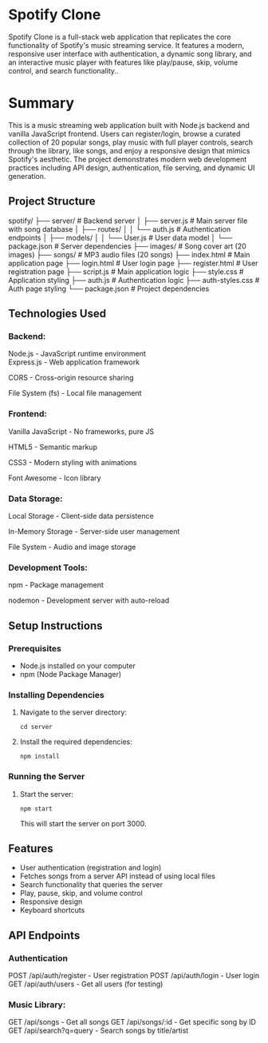 # Spotify Clone

Spotify Clone is a full-stack web application that replicates the core functionality of Spotify's music streaming service. It features a modern, responsive user interface with authentication, a dynamic song library, and an interactive music player with features like play/pause, skip, volume control, and search functionality..

# Summary

This is a music streaming web application built with Node.js backend and vanilla JavaScript frontend. Users can register/login, browse a curated collection of 20 popular songs, play music with full player controls, search through the library, like songs, and enjoy a responsive design that mimics Spotify's aesthetic. The project demonstrates modern web development practices including API design, authentication, file serving, and dynamic UI generation.


## Project Structure

spotify/
├── server/                 # Backend server
│   ├── server.js          # Main server file with song database
│   ├── routes/
│   │   └── auth.js        # Authentication endpoints
│   ├── models/
│   │   └── User.js        # User data model
│   └── package.json       # Server dependencies
├── images/                 # Song cover art (20 images)
├── songs/                  # MP3 audio files (20 songs)
├── index.html             # Main application page
├── login.html             # User login page
├── register.html          # User registration page
├── script.js              # Main application logic
├── style.css              # Application styling
├── auth.js                # Authentication logic
├── auth-styles.css        # Auth page styling
└── package.json           # Project dependencies


## Technologies Used

### Backend:

Node.js - JavaScript runtime environment<br>
Express.js - Web application framework

CORS - Cross-origin resource sharing

File System (fs) - Local file management

### Frontend:

Vanilla JavaScript - No frameworks, pure JS

HTML5 - Semantic markup

CSS3 - Modern styling with animations

Font Awesome - Icon library


### Data Storage:

Local Storage - Client-side data persistence

In-Memory Storage - Server-side user management

File System - Audio and image storage

### Development Tools:

npm - Package management

nodemon - Development server with auto-reload


## Setup Instructions

### Prerequisites

- Node.js installed on your computer
- npm (Node Package Manager)

### Installing Dependencies

1. Navigate to the server directory:
   ```
   cd server
   ```

2. Install the required dependencies:
   ```
   npm install
   ```

### Running the Server

1. Start the server:
   ```
   npm start
   ```
   
   This will start the server on port 3000.

## Features

- User authentication (registration and login)
- Fetches songs from a server API instead of using local files
- Search functionality that queries the server
- Play, pause, skip, and volume control
- Responsive design
- Keyboard shortcuts

## API Endpoints

### Authentication
POST /api/auth/register - User registration
POST /api/auth/login - User login
GET /api/auth/users - Get all users (for testing)

### Music Library:
GET /api/songs - Get all songs
GET /api/songs/:id - Get specific song by ID
GET /api/search?q=query - Search songs by title/artist

 
